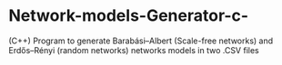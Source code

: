 # Network-models-Generator-c-
(C++) Program to generate Barabási–Albert (Scale-free networks) and Erdős–Rényi (random networks) networks models in two .CSV files

